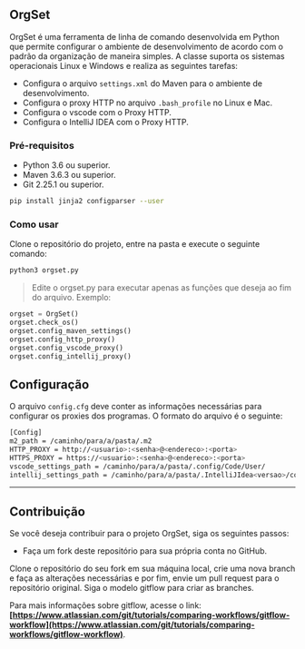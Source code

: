 ## OrgSet

OrgSet é uma ferramenta de linha de comando desenvolvida em Python que permite configurar o ambiente de desenvolvimento de acordo com o padrão da organização de maneira simples. A classe suporta os sistemas operacionais Linux e Windows e realiza as seguintes tarefas:

* Configura o arquivo `settings.xml` do Maven para o ambiente de desenvolvimento.
* Configura o proxy HTTP no arquivo `.bash_profile` no Linux e Mac.
* Configura o vscode com o Proxy HTTP.
* Configura o IntelliJ IDEA com o Proxy HTTP.

### Pré-requisitos

* Python 3.6 ou superior.
* Maven 3.6.3 ou superior.
* Git 2.25.1 ou superior.

```bash
pip install jinja2 configparser --user 
```

### Como usar

Clone o repositório do projeto, entre na pasta e execute o seguinte comando:

```bash
python3 orgset.py
```
> Edite o orgset.py para executar apenas as funções que deseja ao fim do arquivo. Exemplo:

```python
orgset = OrgSet()
orgset.check_os()
orgset.config_maven_settings()
orgset.config_http_proxy()
orgset.config_vscode_proxy()
orgset.config_intellij_proxy()

```

## Configuração

O arquivo `config.cfg` deve conter as informações necessárias para configurar os proxies dos programas. O formato do arquivo é o seguinte:

```bash
[Config]
m2_path = /caminho/para/a/pasta/.m2
HTTP_PROXY = http://<usuario>:<senha>@<endereco>:<porta>
HTTPS_PROXY = https://<usuario>:<senha>@<endereco>:<porta>
vscode_settings_path = /caminho/para/a/pasta/.config/Code/User/
intellij_settings_path = /caminho/para/a/pasta/.IntelliJIdea<versao>/config/
```

---

## Contribuição

Se você deseja contribuir para o projeto OrgSet, siga os seguintes passos:

* Faça um fork deste repositório para sua própria conta no GitHub.

Clone o repositório do seu fork em sua máquina local, crie uma nova branch e faça as alterações necessárias e por fim, envie um pull request para o repositório original. Siga o modelo gitflow para criar as branches.

Para mais informações sobre gitflow, acesse o link: **[https://www.atlassian.com/git/tutorials/comparing-workflows/gitflow-workflow](https://www.atlassian.com/git/tutorials/comparing-workflows/gitflow-workflow)**.